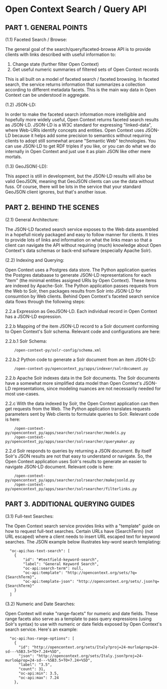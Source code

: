 Open Context Search / Query API
=======================


PART 1. GENERAL POINTS
------------------------------------------

(1.1) Faceted Search / Browse:

The general goal of the search/query/faceted-browse API is to provide clients with links
described with useful information to:

  1. Change state (further filter Open Context)
  2. Get useful numeric summaries of filtered sets of Open Context records
  
This is all built on a model of faceted search / faceted browsing. In faceted search, the
service returns information that summarizes a collection according to different metadata
facets. This is the main way data in Open Context can be understood in aggregate.


(1.2) JSON-LD: 

In order to make the faceted search information more intelligible and hopefully
more widely useful, Open Context returns faceted search results as JSON-LD. JSON-LD is
a W3C standard for expressing "linked-data", where Web-URIs identify concepts and entities.
Open Context uses JSON-LD because it helps add some precision to semantics without requiring
clients to adopt still somewhat arcane "Semantic Web" technologies. You can use JSON-LD to
get RDF triples if you like, or you can do what we do internally in Open Context and just
use it as plain JSON like other mere mortals.


(1.3) GeoJSON(-LD):

This aspect is still in development, but the JSON-LD results will also be valid GeoJSON, meaning
that GeoJSON clients can use the data without fuss. Of course, there will be lots in the service
that your standard GeoJSON client ignores, but that's another issue.



PART 2. BEHIND THE SCENES
------------------------------------------

(2.1) General Architecture:

The JSON-LD faceted search service exposes to the Web data assembled in a hopefull nicely packaged
and easy to follow manner for clients. It tries to provide lots of links and information on what
the links mean so that a client can navigate the API without requiring (much) knowledge about 
Open Context's data schemas or back-end sofware (especially Apache Solr). 


(2.2) Indexing and Querying:

Open Context uses a Postgres data store. The Python application queries the Postgres databaase to
generate JSON-LD representations for each "item" (the minimal entities assigned URIs by Open Context).
These items are indexed by Apache-Solr. The Python application passes requests from the Web to Solr,
then packages results from Solr into JSON-LD for consumtion by Web clients. Behind Open Context's 
faceted search service data flows through the following steps:

  2.2.a Expression as GeoJSON-LD. Each individual record in Open Context has a JSON-LD expression.
  
  2.2.b Mapping of the item JSON-LD record to a Solr document conforming to Open Context's Solr schema.
  Relevant code and configurations are here:
  
  2.2.b.1 Solr Schema:
  
        /open-context-py/solr-config/schema.xml
  
  2.2.b.2 Python code to generate a Solr document from an item JSON-LD:
  
        /open-context-py/opencontext_py/apps/indexer/solrdocument.py
  
  2.2.b Apache Solr indexes data in the Solr documents. The Solr documents have a somewhat more simplified
  data model than Open Context's JSON-LD representations, since modeling nuances are not necessarily
  needed for most use-cases.
  
  2.2.c With the data indexed by Solr, the Open Context application can then get requests from the Web. The
  Python application translates requests parameters sent by Web clients to formulate queries to Solr.
  Relevant code is here:
  
        /open-context-py/opencontext_py/apps/searcher/solrsearcher/models.py
        /open-context-py/opencontext_py/apps/searcher/solrsearcher/querymaker.py
  
  2.2.d Solr responds to queries by returning a JSON document. By itself Solr's JSON results are not that 
  easy to understand or navigate. So, the Open Context application uses Solr's results to generate an easier
  to navigate JSON-LD document. Relevant code is here:
  
        /open-context-py/opencontext_py/apps/searcher/solrsearcher/makejsonld.py
        /open-context-py/opencontext_py/apps/searcher/solrsearcher/filterlinks.py



PART 3. ADDITIONAL QUERYING GUIDES
------------------------------------------

(3.1) Full-text Searches:

The Open Context search service provides links with a "template" guide on how to request full-text
searches. Certain URLs have {SearchTerm} (not URL escaped) where a client needs to insert URL escaped
text for keyword searches. The JSON example below illustrates key-word search templating:

      "oc-api:has-text-search": [
        {
            "id": "#textfield-keyword-search", 
            "label": "General Keyword Search", 
            "oc-api:search-term": null, 
            "oc-api:template": "http://opencontext.org/sets/?q={SearchTerm}", 
            "oc-api:template-json": "http://opencontext.org/sets/.json?q={SearchTerm}"
        }
      ] 


(3.2) Numeric and Date Searches:

Open Context will make "range-facets" for numeric and date fields. These range facets also serve as
a template to pass query expressions (using Solr's syntax) to use with numeric or date fields
exposed by Open Context's search service. Here's an example:


      "oc-api:has-range-options": [
        {
          "id": "http://opencontext.org/sets/Italy?proj=24-murlo&prop=24-sd---%5B3.5+TO+7.24+%5D", 
          "json": "http://opencontext.org/sets/Italy.json?proj=24-murlo&prop=24-sd---%5B3.5+TO+7.24+%5D", 
          "label": "3.5", 
          "count": 31, 
          "oc-api:min": 3.5, 
          "oc-api:max": 7.24
        }, 




  
  

